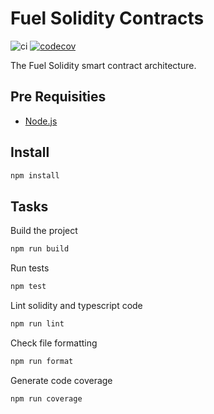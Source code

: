 # Fuel Solidity Contracts

![ci](https://github.com/fuellabs/fuel-sol/workflows/Continuous%20Integration/badge.svg?branch=master)
[![codecov](https://codecov.io/gh/fuellabs/fuel-sol/branch/master/graph/badge.svg?token=FVXeaaBA3d)](https://codecov.io/gh/fuellabs/fuel-sol)

The Fuel Solidity smart contract architecture.

## Pre Requisities

- [Node.js](https://nodejs.org/en/blog/release/v14.0.0/)

## Install

```sh
npm install
```

## Tasks

Build the project

```sh
npm run build
```

Run tests

```sh
npm test
```

Lint solidity and typescript code

```sh
npm run lint
```

Check file formatting

```sh
npm run format
```

Generate code coverage

```sh
npm run coverage
```

